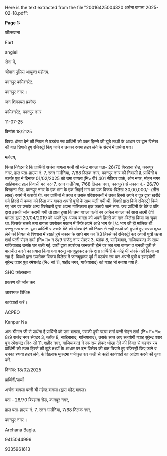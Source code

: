 Here is the text extracted from the file "20016425004320 अर्चना बागला 2025-02-18.pdf":

**Page 1:**

फीलखाना

Eart

angiell

सेना में,

श्रीमान पुलिस आयुक्त महोदय.

कानपुर कमिश्नरेट.

कानपुर नगर । 

जन शिकायत प्रकोष्ठ

कमिश्नरेट, कानपुर नगर

11-07-25

दिनांक 18/2125 

विषयः धोखा देने की नियत से षड्यंत्र रच प्रार्थिनी को उक्त हिस्से की झूठे तथ्यों के आधार पर द्वान विलेख की बात छिपाते हुए रजिस्ट्री किए जाने व उनका रुपया हड़प लेने के संदर्भ में प्रार्थना पत्र। 

महोदय,

विनम्र निवेदन है कि प्रार्थिनी अर्चना बागला पत्नी श्री महेन्द्र बागला पता- 26/70 बिरहाना रोड, कानपुर नगर, हाल पता-हाउस नं. 7, रतन गार्डनिया, 7/68 तिलक नगर, कानपुर नगर की निवासी है. प्रार्थिनी व उसके पुत्र ने दिनांक 01/02/2025 को उमा बागला (नि० बी1 401 सेवियर पार्क, ओम नगर, मोहन नगर साहिबाबाद हाल निवासी म० न०ः 7. रतन गार्डेनिया, 7/68 तिलक नगर, कानपुर) से मकान नं.- 26/70 बिरहाना रोड, कानपुर नगर के एक भाग के एक तिहाई भाग का एक विक्रय-विलेख 30,00,000/- (तीस लाख) रुपये में करायी थी. जब प्रार्थिनी ने उक्त व उसके परिवारजनों ने उक्त हिस्से अपने व पुत्र द्वारा खरीदे गये हिस्से में कब्जा को दिला कर वापस अपनी पुत्री के साथ चली गयी थी. विपक्षी ‌द्वारा किये रजिस्ट्री किये गए भाग पर उसके अन्य रिश्तेदारों द्वारा अपना मालिकाना हक जताये जाने लगा. जब प्रार्थिनी के बेटे व पति द्वारा इसकी जांच करायी गयी तो ज्ञात हुआ कि उमा बागला पत्नी स्व अनिल बागला की सास लक्ष्मी देवी बागला द्वारा 20/04/2019 को अपने पुत्र अजय बागला को अपने हिस्से का दान-विलेख किया जा चुका था. जिसके चलते उमा बागला उपरोक्त मकान में सिर्फ अपने आधे भाग के 1/4 भाग की ही मालिक थी. परन्तु उमा बगला द्वारा प्रार्थिनी व उसके बेटे को धोखा देने की नियत से सही तथ्यों को छुपाते हुए रुपया हड़प लेने की नियत से विश्वास में रखते हुये मकान के आधे भाग का 1/3 हिस्से की रजिस्ट्री कर अपनी पुत्री ऋचा शर्मा पत्नी रोहन शर्मा (नि० म० न 8/9 राजेंद्र नगर सेक्टर 3, ब्लॉक 8, साहिबाबाद, गाजियाबाद) के साथ गाजियाबाद उसके घर चली गई. प्रार्थी द्वारा उपरोक्त जानकारी होने पर जब उमा बागला व उनकी पुत्री से बातचीत करने का प्रयास किया गया परन्तु जानबूझकर उनके द्वारा प्रार्थिनी के कोई भी संपर्क नहीं किया जा रहा है. विपक्षी द्वारा उपरोक्त विक्रय विलेख में जानबूझकर पूर्व में षडयंत्र रच कर अपनी पुत्री व इसहयोगी सुरेन्द्र पवार पुत्र रमेशचंद्र (नि० सी 11, शहीद नगर, गाजियाबाद) को गवाह भी बनाया गया है.

SHO फीलखाना

प्रकरण की जाँच कर

आवश्यक विधिक

कार्यवाही करें।

ACPEO

Kanpur Na 

अतः श्रीमान जी से प्रार्थना है प्रार्थिनी को उमा बागला, उसकी पुत्री ऋचा शर्मा पत्नी रोहन शर्मा (नि० म० न०: 8/9 राजेंद्र नगर सेक्टर 3, ब्लॉक 8, साहिबाबाद, गाजियाबाद), उसके साथ आए सहयोगी गवाह सुरेन्द्र पवार पुत्र रमेशचंद्र (नि० सी 11, शहीद नगर, गाजियाबाद) ने एक राय होकर धोखा देने की नियत से षड्यंत्र रच प्रार्थिनी को उक्त हिस्से की झूठे तथ्यों के आधार पर दान विलेख की बात छिपाते हुए रजिस्ट्री किए जाने व उनका रुपया हड़प लेने, के खिलाफ मुकदमा पंजीकृत कर कड़ी से कड़ी कार्यवाही का आदेश करने की कृपा करें.

दिनांक: 18/02/2025 

प्रार्थिनी/प्रार्थी

अर्चना बागला पत्नी श्री महेन्द्र बागला (द्वारा महेंद्र बागला)

पता - 26/70 बिरहाना रोड, कानपुर नगर,

हाल पता-हाउस नं. 7, रतन गार्डनिया, 7/68 तिलक नगर,

कानपुर नगर । 

Archana Bagla. 

9415044996

9335961613